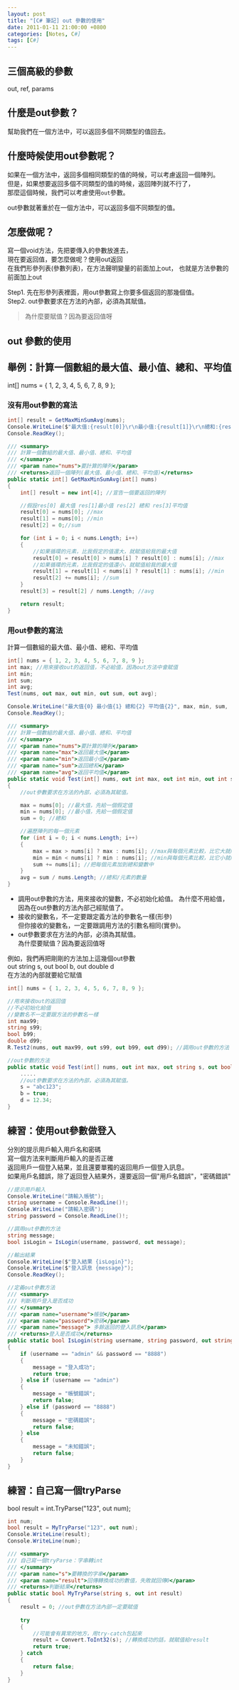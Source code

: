 ```yaml
---
layout: post
title: "[C# 筆記] out 參數的使用"
date: 2011-01-11 21:00:00 +0800
categories: [Notes, C#]
tags: [C#]
---
```


## 三個高級的參數
out, ref, params

## 什麼是out參數？
幫助我們在一個方法中，可以返回多個不同類型的值回去。


## 什麼時候使用out參數呢？
如果在一個方法中，返回多個相同類型的值的時候，可以考慮返回一個陣列。    
但是，如果想要返回多個不同類型的值的時候，返回陣列就不行了，    
那麼這個時候，我們可以考慮使用`out`參數。   

out參數就著重於在一個方法中，可以返回多個不同類型的值。

## 怎麼做呢？
寫一個void方法，先把要傳入的參數放進去，    
現在要返回值，要怎麼做呢？使用out返回   
在我們形參列表(參數列表)，在方法聲明變量的前面加上out， 
也就是方法參數的前面加上out    

Step1. 先在形參列表裡面，用out參數寫上你要多個返回的那幾個值。  
Step2. out參數要求在方法的內部，必須為其賦值。      
> 為什麼要賦值？因為要返回值呀

## out 參數的使用
## 舉例：計算一個數組的最大值、最小值、總和、平均值
int[] nums = { 1, 2, 3, 4, 5, 6, 7, 8, 9 };

### 沒有用out參數的寫法
```c#
int[] result = GetMaxMinSumAvg(nums);
Console.WriteLine($"最大值:{result[0]}\r\n最小值:{result[1]}\r\n總和:{result[2]}\r\n平均值:{result[3]}");
Console.ReadKey();

/// <summary>
/// 計算一個數組的最大值、最小值、總和、平均值
/// </summary>
/// <param name="nums">要計算的陣列</param>
/// <returns>返回一個陣列(最大值、最小值、總和、平均值)</returns>
public static int[] GetMaxMinSumAvg(int[] nums)
{
    int[] result = new int[4]; //宣告一個要返回的陣列

    //假設res[0] 最大值 res[1]最小值 res[2] 總和 res[3]平均值
    result[0] = nums[0]; //max
    result[1] = nums[0]; //min
    result[2] = 0;//sum

    for (int i = 0; i < nums.Length; i++)
    {
        //如果循環的元素，比我假定的值還大，就賦值給我的最大值
        result[0] = result[0] > nums[i] ? result[0] : nums[i]; //max
        //如果循環的元素，比我假定的值還小，就賦值給我的最大值
        result[1] = result[1] < nums[i] ? result[1] : nums[i]; //min
        result[2] += nums[i]; //sum
    }
    result[3] = result[2] / nums.Length; //avg

    return result;
}
```

### 用out參數的寫法
計算一個數組的最大值、最小值、總和、平均值
```c#
int[] nums = { 1, 2, 3, 4, 5, 6, 7, 8, 9 };
int max; //用來接收out的返回值，不必給值，因為out方法中會賦值
int min;
int sum;
int avg;
Test(nums, out max, out min, out sum, out avg);

Console.WriteLine("最大值{0} 最小值{1} 總和{2} 平均值{2}", max, min, sum, avg);
Console.ReadKey();

/// <summary>
/// 計算一個數組的最大值、最小值、總和、平均值
/// </summary>
/// <param name="nums">要計算的陣列</param>
/// <param name="max">返回最大值</param>
/// <param name="min">返回最小值</param>
/// <param name="sum">返回總和</param>
/// <param name="avg">返回平均值</param>
public static void Test(int[] nums, out int max, out int min, out int sum, out int avg)
{
    //out參數要求在方法的內部，必須為其賦值。

    max = nums[0]; //最大值，先給一個假定值
    min = nums[0]; //最小值，先給一個假定值
    sum = 0; //總和

    //遍歷陣列的每一個元素
    for (int i = 0; i < nums.Length; i++)
    {
        max = max > nums[i] ? max : nums[i]; //max與每個元素比較，比它大就賦值給它
        min = min < nums[i] ? min : nums[i]; //min與每個元素比較，比它小就賦值給它
        sum += nums[i]; //把每個元素加到總和變數中
    }
    avg = sum / nums.Length; //總和/元素的數量
}
```
- 調用out參數的方法，用來接收的變數，不必初始化給值。
為什麼不用給值，因為在out參數的方法內部己經賦值了。 
- 接收的變數名，不一定要跟定義方法的參數名一樣(形參)    
但你接收的變數名，一定要跟調用方法的引數名相同(實參)。
- out參數要求在方法的內部，必須為其賦值。  
為什麼要賦值？因為要返回值呀   

例如，我們再把剛剛的方法加上這幾個out參數   
out string s, out bool b, out double d  
在方法的內部就要給它賦值
```c#
int[] nums = { 1, 2, 3, 4, 5, 6, 7, 8, 9 };

//用來接收out的返回值
//不必初始化給值
//變數名不一定要跟方法的參數名一樣
int max99;
string s99;
bool b99;
double d99;
R.Test2(nums, out max99, out s99, out b99, out d99); //調用out參數的方法

//out參數的方法
public static void Test(int[] nums, out int max, out string s, out bool b, out double d) {
    .....
    //out參數要求在方法的內部，必須為其賦值。
    s = "abc123";
    b = true;
    d = 12.34;
}
```
## 練習：使用out參數做登入

分別的提示用戶輸入用戶名和密碼  
寫一個方法來判斷用戶輸入的是否正確  
返回用戶一個登入結果，並且還要單獨的返回用戶一個登入訊息。  
如果用戶名錯誤，除了返回登入結果外，還要返回一個"用戶名錯誤"，"密碼錯誤"  

```c#
//提示用戶輸入
Console.WriteLine("請輸入帳號");
string username = Console.ReadLine()!;
Console.WriteLine("請輸入密碼");
string password = Console.ReadLine()!;

//調用out參數的方法
string message;
bool isLogin = IsLogin(username, password, out message);

//輸出結果
Console.WriteLine($"登入結果 {isLogin}");
Console.WriteLine($"登入訊息 {message}");
Console.ReadKey();

//定義out參數方法
/// <summary>
/// 判斷用戶登入是否成功
/// </summary>
/// <param name="username">帳號</param>
/// <param name="password">密碼</param>
/// <param name="message"> 多餘返回的登入訊息</param>
/// <returns>登入是否成功</returns>
public static bool IsLogin(string username, string password, out string message)
{
    if (username == "admin" && password == "8888")
    {
        message = "登入成功";
        return true;
    } else if (username == "admin")
    {
        message = "帳號錯誤";
        return false;
    } else if (password == "8888")
    {
        message = "密碼錯誤";
        return false;
    } else
    {
        message = "未知錯誤";
        return false;
    }
}
```

## 練習：自己寫一個tryParse
bool result = int.TryParse("123", out num);

```c#
int num;
bool result = MyTryParse("123", out num);
Console.WriteLine(result);
Console.WriteLine(num);

/// <summary>
/// 自己寫一個tryParse：字串轉int
/// </summary>
/// <param name="s">要轉換的字串</param>
/// <param name="result">回傳轉換成功的數值，失敗就回傳0</param>
/// <returns>判斷結果</returns>
public static bool MyTryParse(string s, out int result)
{
    result = 0; //out參數在方法內部一定要賦值
    
    try 
    {
        //可能會有異常的地方，用try-catch包起來
        result = Convert.ToInt32(s); //轉換成功的話，就賦值給result
        return true;
    } catch 
    {
        return false;
    }
}
```
